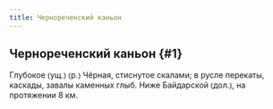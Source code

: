 ```yaml
---
title: Чернореченский каньон
---
```

## Чернореченский каньон {#1}

Глубокое ⦅ущ.⦆ ⦅р.⦆ Чёрная, стиснутое скалами; в русле перекаты, каскады, завалы каменных глыб. Ниже Байдарской ⦅дол.⦆, на протяжении 8 км.
